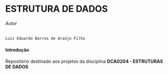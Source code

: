 # ESTRUTURA DE DADOS

###### Autor

```
Luiz Eduardo Barros de Araújo Filho
```

#### Introdução

Repositório destinado aos projetos da disciplina **DCA0204 - ESTRUTURAS DE DADOS**
